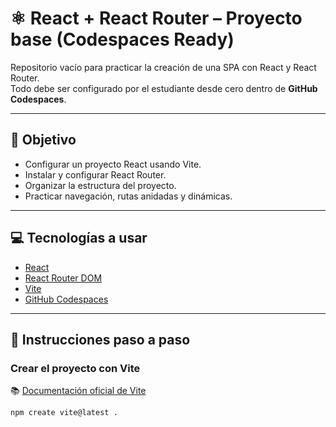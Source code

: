 # ⚛️ React + React Router – Proyecto base (Codespaces Ready)

Repositorio vacío para practicar la creación de una SPA con React y React Router.  
Todo debe ser configurado por el estudiante desde cero dentro de **GitHub Codespaces**.

---

## 🎯 Objetivo

- Configurar un proyecto React usando Vite.
- Instalar y configurar React Router.
- Organizar la estructura del proyecto.
- Practicar navegación, rutas anidadas y dinámicas.

---

## 💻 Tecnologías a usar

- [React](https://react.dev/)
- [React Router DOM](https://reactrouter.com/en/main)
- [Vite](https://vitejs.dev/)
- [GitHub Codespaces](https://docs.github.com/en/codespaces)

---

## 🚀 Instrucciones paso a paso

### Crear el proyecto con Vite

📚 [Documentación oficial de Vite](https://vitejs.dev/guide/)

```bash
npm create vite@latest . 
